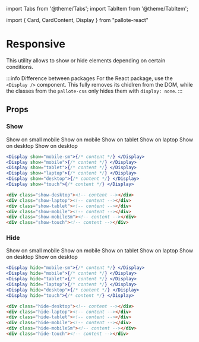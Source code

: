 ---
---
import Tabs from '@theme/Tabs';
import TabItem from '@theme/TabItem';

import { Card, CardContent, Display } from "pallote-react"

# Responsive

This utility allows to show or hide elements depending on certain conditions.

:::info Difference between packages
For the React package, use the `<Display />` component. This fully removes its chidlren from the DOM, while the classes from the `pallote-css` only hides them with `display: none`.
:::

## Props

### Show

<div class="docs__block docs__block--portrait">
  <Display show="mobile-sm">
    <Card size="xs"><CardContent>Show on small mobile</CardContent></Card>
  </Display>
  <Display show="mobile">
    <Card size="xs"><CardContent>Show on mobile</CardContent></Card>
  </Display>
  <Display show="tablet">
    <Card size="xs"><CardContent>Show on tablet</CardContent></Card>
  </Display>
  <Display show="laptop">
    <Card size="xs"><CardContent>Show on laptop</CardContent></Card>
  </Display>
  <Display show="desktop">
    <Card size="xs"><CardContent>Show on desktop</CardContent></Card>
  </Display>
  <Display show="touch">
    <Card size="xs"><CardContent>Show on desktop</CardContent></Card>
  </Display>
</div>

<Tabs groupId="package" queryString>
  <TabItem value="react" label="React">

```jsx
<Display show="mobile-sm">{/* content */} </Display>
<Display show="mobile">{/* content */} </Display>
<Display show="tablet">{/* content */} </Display>
<Display show="laptop">{/* content */} </Display>
<Display show="desktop">{/* content */} </Display>
<Display show="touch">{/* content */} </Display>
```
  </TabItem>
  <TabItem value="css" label="CSS">

```html
<div class="show-desktop"><!-- content --></div>
<div class="show-laptop"><!-- content --></div>
<div class="show-tablet"><!-- content --></div>
<div class="show-mobile"><!-- content --></div>
<div class="show-mobileSm"><!-- content --></div>
<div class="show-touch"><!-- content --></div>
```
  </TabItem>
</Tabs>

### Hide

<div class="docs__block docs__block--portrait">
  <Display hide="mobile-sm">
    <Card size="xs"><CardContent>Show on small mobile</CardContent></Card>
  </Display>
  <Display hide="mobile">
    <Card size="xs"><CardContent>Show on mobile</CardContent></Card>
  </Display>
  <Display hide="tablet">
    <Card size="xs"><CardContent>Show on tablet</CardContent></Card>
  </Display>
  <Display hide="laptop">
    <Card size="xs"><CardContent>Show on laptop</CardContent></Card>
  </Display>
  <Display hide="desktop">
    <Card size="xs"><CardContent>Show on desktop</CardContent></Card>
  </Display>
  <Display hide="touch">
    <Card size="xs"><CardContent>Show on desktop</CardContent></Card>
  </Display>
</div>

<Tabs groupId="package" queryString>
  <TabItem value="react" label="React">

```jsx
<Display hide="mobile-sm">{/* content */} </Display>
<Display hide="mobile">{/* content */} </Display>
<Display hide="tablet">{/* content */} </Display>
<Display hide="laptop">{/* content */} </Display>
<Display hide="desktop">{/* content */} </Display>
<Display hide="touch">{/* content */} </Display>
```
  </TabItem>
  <TabItem value="css" label="CSS">

```html
<div class="hide-desktop"><!-- content --></div>
<div class="hide-laptop"><!-- content --></div>
<div class="hide-tablet"><!-- content --></div>
<div class="hide-mobile"><!-- content --></div>
<div class="hide-mobileSm"><!-- content --></div>
<div class="hide-touch"><!-- content --></div>
```
  </TabItem>
</Tabs>
